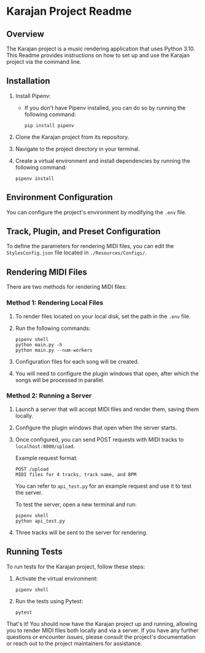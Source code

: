 # Karajan Project Readme

## Overview
The Karajan project is a music rendering application that uses Python 3.10. This Readme provides instructions on how to set up and use the Karajan project via the command line. 

## Installation
1. Install Pipenv:
   - If you don't have Pipenv installed, you can do so by running the following command:
     ```
     pip install pipenv
     ```

2. Clone the Karajan project from its repository.

3. Navigate to the project directory in your terminal.

4. Create a virtual environment and install dependencies by running the following command:
   ```
   pipenv install
   ```

## Environment Configuration
You can configure the project's environment by modifying the `.env` file.

## Track, Plugin, and Preset Configuration
To define the parameters for rendering MIDI files, you can edit the `StylesConfig.json` file located in `./Resources/Configs/`.

## Rendering MIDI Files
There are two methods for rendering MIDI files:

### Method 1: Rendering Local Files
1. To render files located on your local disk, set the path in the `.env` file.

2. Run the following commands:
   ```
   pipenv shell
   python main.py -h
   python main.py --num-workers
   ```

3. Configuration files for each song will be created.

4. You will need to configure the plugin windows that open, after which the songs will be processed in parallel.

### Method 2: Running a Server
1. Launch a server that will accept MIDI files and render them, saving them locally.

2. Configure the plugin windows that open when the server starts.

3. Once configured, you can send POST requests with MIDI tracks to `localhost:8000/upload`.

   Example request format:
   ```
   POST /upload
   MIDI files for 4 tracks, track name, and BPM
   ```

   You can refer to `api_test.py` for an example request and use it to test the server.

   To test the server, open a new terminal and run:
   ```
   pipenv shell
   python api_test.py
   ```

4. Three tracks will be sent to the server for rendering.

## Running Tests
To run tests for the Karajan project, follow these steps:

1. Activate the virtual environment:
   ```
   pipenv shell
   ```

2. Run the tests using Pytest:
   ```
   pytest
   ```

That's it! You should now have the Karajan project up and running, allowing you to render MIDI files both locally and via a server. If you have any further questions or encounter issues, please consult the project's documentation or reach out to the project maintainers for assistance.